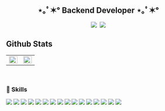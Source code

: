 <h2 align="center">⋆｡ﾟ✶° Backend Developer  ⋆｡ﾟ✶°</h2> 

<p align="center"><a href="https://ithansiyeon.tistory.com/"><img src="https://img.shields.io/badge/My tech blog-A9BCF5?style=flat-square&logo=GitHub Sponsors&logoColor=white"/></a>&nbsp;&nbsp;<a href="https://hansiyeon.notion.site/6edb21a9b67d4b2ebd42be3fe29f1fc4"><img src="https://img.shields.io/badge/Portfolio-EA4AAA?style=flat-square&logo=GitHub Sponsors&logoColor=white"/></a></p>

## Github Stats
<table><tr><td valign="top" width="50%">

<img src="https://github-readme-stats.vercel.app/api?username=ithansiyeon&show_icons=true&theme=default" align="left" style="width: 100%" />

</td><td valign="top" width="50%">

<img src="https://github-readme-stats.vercel.app/api/top-langs/?username=ithansiyeon&layout=compact" align="left" style="width: 100%" />

</td></tr></table>  

<br/>

### :muscle: Skills
<img src="https://img.shields.io/badge/Python-3766AB?style=flat-square&logo=Python&logoColor=white"/></a>
<img src="https://img.shields.io/badge/Java-007396?style=flat-square&logo=Java&logoColor=white"/></a>
<img src="https://img.shields.io/badge/JavaScript-F7DF1E?style=flat-square&logo=JavaScript&logoColor=white"/></a>
<img src="https://img.shields.io/badge/CSS3-1572B6?style=flat-square&logo=CSS3&logoColor=white"/></a>
<img src="https://img.shields.io/badge/HTML5-E34F26?style=flat-square&logo=HTML5&logoColor=white"/></a>
<img src="https://img.shields.io/badge/JQuery-0769AD?style=flat-square&logo=JQuery&logoColor=white"/></a>
<img src="https://img.shields.io/badge/Bootstrap-7952B3?style=flat-square&logo=Bootstrap&logoColor=white"/></a>
<img src="https://img.shields.io/badge/Oracle-F80000?style=flat-square&logo=Oracle&logoColor=white"/></a>
<img src="https://img.shields.io/badge/Django-092E20?style=flat-square&logo=Django&logoColor=white"/></a>
<img src="https://img.shields.io/badge/ES-005571?style=flat-square&logo=ElasticSearch&logoColor=white"/></a>
<img src="https://img.shields.io/badge/Linux-FCC624?style=flat-square&logo=Linux&logoColor=white"/></a>
<img src="https://img.shields.io/badge/Spring-6DB33F?style=flat-square&logo=Spring&logoColor=white"/></a>
<img src="https://img.shields.io/badge/Vue.js-4FC08D?style=flat-square&logo=Vue.js&logoColor=white"/></a>
<img src="https://img.shields.io/badge/Spring Boot-6DB33F?style=flat-square&logo=SpringBoot&logoColor=white"/></a>
<img src="https://img.shields.io/badge/Thymeleaf-005F0F?style=flat-square&logo=Thymeleaf&logoColor=white"/></a>
<img src="https://img.shields.io/badge/Git-F05032?style=flat-square&logo=Git&logoColor=white"/></a>


<!--
- 🔭 I’m currently working on ...
- 🌱 I’m currently learning ...
- 👯 I’m looking to collaborate on ...
- 🤔 I’m looking for help with ...
- 💬 Ask me about ...
- 📫 How to reach me: ...
- 😄 Pronouns: ...
- ⚡ Fun fact: ...
빨강 : 삭제
노랑 : 수정
초록 : 생성
<-->


